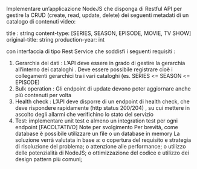 Implementare un’applicazione NodeJS che disponga di Restful API
per gestire la CRUD (create, read, update, delete) dei seguenti metadati di un catalogo di contenuti video:

title : string
content-type: [SERIES, SEASON, EPISODE, MOVIE, TV SHOW] original-title: string
production-year: int

con interfaccia di tipo Rest Service che soddisfi i seguenti requisiti :

1. Gerarchia dei dati : L’API deve essere in grado di gestire la gerarchia all’interno dei cataloghi . Deve essere possibile registrare cioè i collegamenti gerarchici tra i vari cataloghi
   (es. SERIES <= SEASON <= EPISODE)
2. Bulk operation : Gli endpoint di update devono poter aggiornare anche più contenuti per volta
3. Health check : L’API deve disporre di un endpoint di health check, che deve rispondere rapidamente (http status 200/204) , su cui mettere in ascolto degli allarmi che verifichino lo stato del servizio
4. Test: implementare unit test e almeno un integration test per ogni endpoint [FACOLTATIVO]
   Note per svolgimento
   Per brevità, come database è possibile utilizzare un file o un database in memory La soluzione verrà valutata in base a:
   o copertura del requisito e strategia di risoluzione del problema;
   o attenzione alle performance;
   o utilizzo delle potenzialità di NodeJS;
   o ottimizzazione del codice e utilizzo dei design pattern più comuni;
